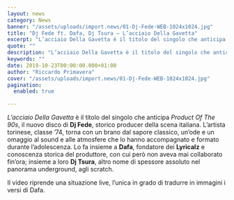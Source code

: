 ```yaml
---
layout: news
category: News
banner: "/assets/uploads/import.news/01-Dj-Fede-WEB-1024x1024.jpg"
title: "Dj Fede ft. Dafa, Dj Tsura – L’acciaio Della Gavetta"
excerpt: "L’acciaio Della Gavetta è il titolo del singolo che anticipa Product Of The 90s, il nuovo disco di Dj Fede, storico producer della scena italiana. L’artista torinese, classe ’74, torna con un brano dal sapore classico, un’ode e un omaggio al sound e alle atmosfere che lo hanno accompagnato e formato durante l’adolescenza. Lo fa [&hellip"
quote: ""
description: "L’acciaio Della Gavetta è il titolo del singolo che anticipa Product Of The 90s, il nuovo disco di Dj Fede, storico producer della scena italiana. L’artista torinese, classe ’74, torna con un brano dal sapore classico, un’ode e un omaggio al sound e alle atmosfere che lo hanno accompagnato e formato durante l’adolescenza. Lo fa [&hellip"
keywords: ""
date: 2019-10-23T00:00:00.000+01:00
author: "Riccardo Primavera"
cover: "/assets/uploads/import.news/01-Dj-Fede-WEB-1024x1024.jpg"
pagination:
  enabled: true

---
```


_L’acciaio Della Gavetta_ è il titolo del singolo che anticipa _Product Of The 90s_, il nuovo disco di **Dj Fede**, storico producer della scena italiana. L’artista torinese, classe ’74, torna con un brano dal sapore classico, un’ode e un omaggio al sound e alle atmosfere che lo hanno accompagnato e formato durante l’adolescenza. Lo fa insieme a **Dafa**, fondatore dei **Lyricalz** e conoscenza storica del produttore, con cui però non aveva mai collaborato fin’ora; insieme a loro **Dj Tsura**, altro nome di spessore assoluto nel panorama underground, agli scratch.

Il video riprende una situazione live, l’unica in grado di tradurre in immagini i versi di Dafa.